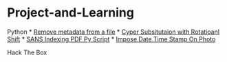 # Project-and-Learning
 Python
    * [Remove metadata from a file](https://github.com/Jacob-64/Project-and-Learning/tree/Python-Files/Remove%20Meta%20Data)
    * [Cyper Subsitutaion with Rotatioanl Shift](https://github.com/Jacob-64/Project-and-Learning/tree/Python-Files/Cypher%20Substitution%20With%20Rot%20Shits)
    * [SANS Indexing PDF Py Script](https://github.com/Jacob-64/Project-and-Learning/tree/Python-Files/SANS%20Indexing%20PDF)
    * [Impose Date Time Stamp On Photo](https://github.com/Jacob-64/Project-and-Learning/tree/Python-Files/Impose%20Date%20Time%20Stamp%20On%20Photo)

 Hack The Box
 

